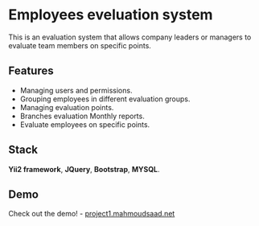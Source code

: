 # Employees eveluation system
This is an evaluation system that allows company leaders or managers to evaluate team members on specific points.

## Features
- Managing users and permissions.
- Grouping employees in different evaluation groups.
- Managing evaluation points.
- Branches evaluation Monthly reports.
- Evaluate employees on specific points.

## Stack
**Yii2 framework**, **JQuery**, **Bootstrap**, **MYSQL**.

## Demo
Check out the demo! - [project1.mahmoudsaad.net](http://project1.mahmoudsaad.net)

